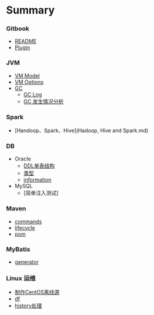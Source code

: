 # Summary

### Gitbook
  * [README](README.md)
  * [Plugin](gitbook_plugin.md)

### JVM
  * [VM Model](jvm_model.md)
  * [VM Options](jvm_custom_vm_options.md)
  * [GC](jvm_gc_abstruct.md)
    * [GC Log](jvm_gc_log.md)
    * [GC 发生情况分析](jvm_gc_analysis.md)

### Spark
  * [Handoop、Spark、Hive](Hadoop, Hive and Spark.md)

### DB
  * Oracle
    * [DDL单表结构](OracleBook/Oracle-SQL-%E6%9F%A5%E8%AF%A2%E8%A1%A8%E7%BB%93%E6%9E%84.md)
    * [类型](OracleBook/oracle-type.md)
    * [information](/Database_Book/academic_professional_term.md)
  * MySQL
    * [简单注入测试]

### Maven
  * [commands](/MavenBook/mvn_commands.md)
  * [lifecycle](/MavenBook/mvn_lifecycle.md)
  * [pom](/MavenBook/mvn_pom.md)

### MyBatis
  * [generator](/MyBatisBook/mybatis_generator.md)

### Linux 运维
  * [制作CentOS离线源](Book/linux%20%7C%20offline_epel.md)
  * [df](Book/linux_gnu_df.md)
  * [history处理](Book/command_history.md)
